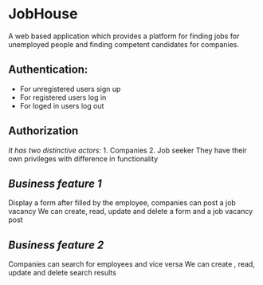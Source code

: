 # JobHouse
  A web based application which provides a platform for finding jobs for unemployed people and finding competent candidates for companies.
## Authentication: 
* For unregistered users sign up 
* For registered users log in
* For loged in users log out

## Authorization
*It has two distinctive actors:* 
	1. Companies
	2. Job seeker
They have their own privileges with difference in functionality

## *Business feature 1*
Display a form after filled by the employee, companies can post a job vacancy 
We can create, read, update and delete a form and a job vacancy post

## *Business feature 2*
Companies can search for employees and vice versa 
We can create , read, update and delete search results



 

